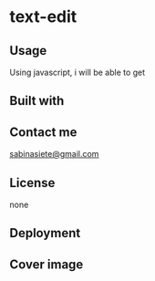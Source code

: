 # text-edit
## Usage
Using javascript, i will be able to get 
## Built with
## Contact me 
sabinasiete@gmail.com
## License
none
## Deployment
## Cover image
